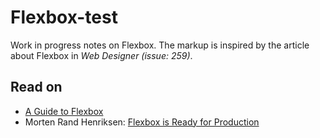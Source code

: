 # Flexbox-test

Work in progress notes on Flexbox. The markup is inspired by the article about Flexbox in *Web Designer (issue: 259)*.  

## Read on

* [A Guide to Flexbox](https://css-tricks.com/snippets/css/a-guide-to-flexbox/)
* Morten Rand Henriksen: [Flexbox is Ready for Production](https://www.linkedin.com/pulse/flexbox-ready-production-morten-rand-hendriksen)
